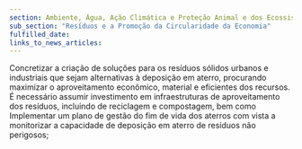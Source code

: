 ```yaml
---
section: Ambiente, Água, Ação Climática e Proteção Animal e dos Ecossistemas
sub_section: "Resíduos e a Promoção da Circularidade da Economia"
fulfilled_date:
links_to_news_articles:
---
```


Concretizar a criação de soluções para os resíduos sólidos urbanos e industriais que sejam alternativas à deposição em aterro, procurando maximizar o aproveitamento econômico, material e eficientes dos recursos. É necessário assumir investimento em infraestruturas de aproveitamento dos resíduos, incluindo de reciclagem e compostagem, bem como Implementar um plano de gestão do fim de vida dos aterros com vista a monitorizar a capacidade de deposição em aterro de resíduos não perigosos;